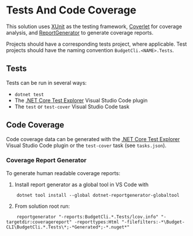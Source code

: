 
# Tests And Code Coverage

This solution uses [XUnit](https://xunit.net/) as the testing framework, [Coverlet](https://github.com/tonerdo/coverlet) for coverage analysis, and [ReportGenerator](https://github.com/danielpalme/ReportGenerator) to generate coverage reports.

Projects should have a corresponding tests project, where applicable. Test projects should have the naming convention `BudgetCli.<NAME>.Tests`.

## Tests

Tests can be run in several ways:
- `dotnet test`
- The [.NET Core Test Explorer](https://marketplace.visualstudio.com/items?itemName=formulahendry.dotnet-test-explorer) Visual Studio Code plugin
- The `test` or `test-cover` Visual Studio Code task

## Code Coverage

Code coverage data can be generated with the [.NET Core Test Explorer](https://marketplace.visualstudio.com/items?itemName=formulahendry.dotnet-test-explorer) Visual Studio Code plugin or the `test-cover` task (see `tasks.json`).

### Coverage Report Generator

To generate human readable coverage reports:

1. Install report generator as a global tool in VS Code with

```
    dotnet tool install --global dotnet-reportgenerator-globaltool
```

2. From solution root run: 

```
    reportgenerator "-reports:BudgetCli.*.Tests/lcov.info" "-targetdir:coveragereport" -reporttypes:Html "-filefilters:-*\Budget-CLI\BudgetCli.*.Tests\*;-*Generated*;-*.nuget*"
```